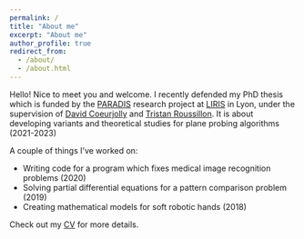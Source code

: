 ```yaml
---
permalink: /
title: "About me"
excerpt: "About me"
author_profile: true
redirect_from: 
  - /about/
  - /about.html
---
```


Hello! Nice to meet you and welcome. I recently defended my PhD thesis which is funded by the [PARADIS](https://perso.liris.cnrs.fr/tristan.roussillon/paradis.html) research project at [LIRIS](https://www.insa-lyon.fr/) in Lyon, under the supervision of [David Coeurjolly](https://perso.liris.cnrs.fr/david.coeurjolly/) and [Tristan Roussillon](https://perso.liris.cnrs.fr/tristan.roussillon/). It is about developing variants and theoretical studies for plane probing algorithms  (2021-2023) 

A couple of things I’ve worked on: 
- Writing code for a program which fixes medical image recognition problems (2020)
- Solving partial differential equations for a pattern comparison problem  (2019)
- Creating mathematical models for soft robotic hands (2018)

Check out my [CV](https://mothorchids.github.io/cv/) for more details.
